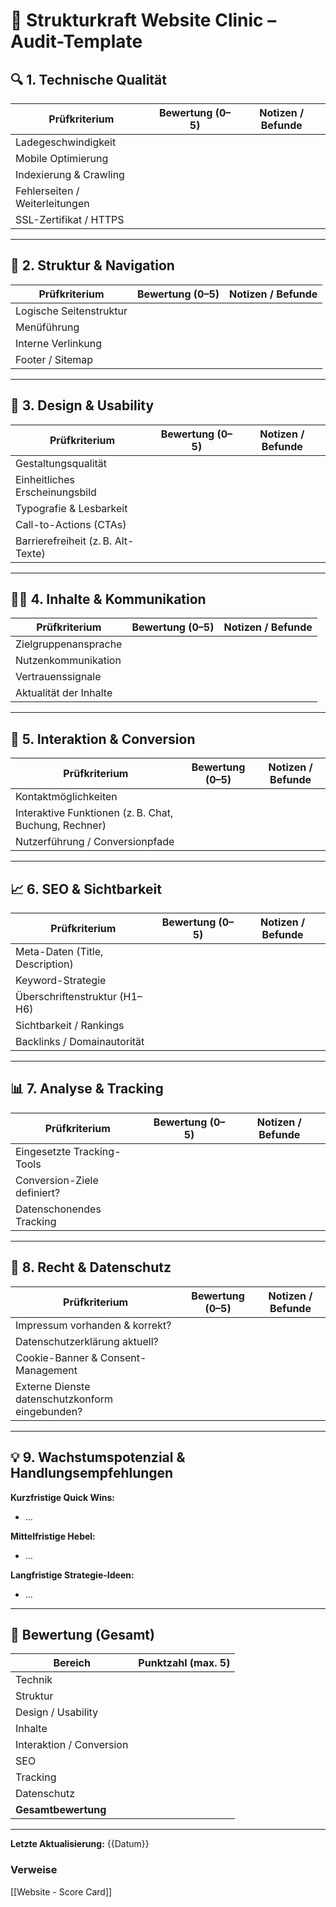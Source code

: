 # 🧪 Strukturkraft Website Clinic – Audit-Template


## 🔍 1. Technische Qualität
| Prüfkriterium                  | Bewertung (0–5) | Notizen / Befunde |
| ------------------------------ | --------------- | ----------------- |
| Ladegeschwindigkeit            |                 |                   |
| Mobile Optimierung             |                 |                   |
| Indexierung & Crawling         |                 |                   |
| Fehlerseiten / Weiterleitungen |                 |                   |
| SSL-Zertifikat / HTTPS         |                 |                   |

---

## 🧭 2. Struktur & Navigation
| Prüfkriterium           | Bewertung (0–5) | Notizen / Befunde |
| ----------------------- | --------------- | ----------------- |
| Logische Seitenstruktur |                 |                   |
| Menüführung             |                 |                   |
| Interne Verlinkung      |                 |                   |
| Footer / Sitemap        |                 |                   |

---

## 🎨 3. Design & Usability
| Prüfkriterium                      | Bewertung (0–5) | Notizen / Befunde |
| ---------------------------------- | --------------- | ----------------- |
| Gestaltungsqualität                |                 |                   |
| Einheitliches Erscheinungsbild     |                 |                   |
| Typografie & Lesbarkeit            |                 |                   |
| Call-to-Actions (CTAs)             |                 |                   |
| Barrierefreiheit (z. B. Alt-Texte) |                 |                   |

---

## 🧑‍💼 4. Inhalte & Kommunikation
| Prüfkriterium          | Bewertung (0–5) | Notizen / Befunde |
| ---------------------- | --------------- | ----------------- |
| Zielgruppenansprache   |                 |                   |
| Nutzenkommunikation    |                 |                   |
| Vertrauenssignale      |                 |                   |
| Aktualität der Inhalte |                 |                   |

---

## 💬 5. Interaktion & Conversion
| Prüfkriterium                                         | Bewertung (0–5) | Notizen / Befunde |
| ----------------------------------------------------- | --------------- | ----------------- |
| Kontaktmöglichkeiten                                  |                 |                   |
| Interaktive Funktionen (z. B. Chat, Buchung, Rechner) |                 |                   |
| Nutzerführung / Conversionpfade                       |                 |                   |

---

## 📈 6. SEO & Sichtbarkeit
| Prüfkriterium                   | Bewertung (0–5) | Notizen / Befunde |
| ------------------------------- | --------------- | ----------------- |
| Meta-Daten (Title, Description) |                 |                   |
| Keyword-Strategie               |                 |                   |
| Überschriftenstruktur (H1–H6)   |                 |                   |
| Sichtbarkeit / Rankings         |                 |                   |
| Backlinks / Domainautorität     |                 |                   |

---

## 📊 7. Analyse & Tracking
| Prüfkriterium               | Bewertung (0–5) | Notizen / Befunde |
| --------------------------- | --------------- | ----------------- |
| Eingesetzte Tracking-Tools  |                 |                   |
| Conversion-Ziele definiert? |                 |                   |
| Datenschonendes Tracking    |                 |                   |

---

## 📝 8. Recht & Datenschutz
| Prüfkriterium                                   | Bewertung (0–5) | Notizen / Befunde |
| ----------------------------------------------- | --------------- | ----------------- |
| Impressum vorhanden & korrekt?                  |                 |                   |
| Datenschutzerklärung aktuell?                   |                 |                   |
| Cookie-Banner & Consent-Management              |                 |                   |
| Externe Dienste datenschutzkonform eingebunden? |                 |                   |

---

## 💡 9. Wachstumspotenzial & Handlungsempfehlungen

**Kurzfristige Quick Wins:**
- …

**Mittelfristige Hebel:**
- …

**Langfristige Strategie-Ideen:**
- …

---

## 🧮 Bewertung (Gesamt)

| Bereich                  | Punktzahl (max. 5) |
| ------------------------ | ------------------ |
| Technik                  |                    |
| Struktur                 |                    |
| Design / Usability       |                    |
| Inhalte                  |                    |
| Interaktion / Conversion |                    |
| SEO                      |                    |
| Tracking                 |                    |
| Datenschutz              |                    |
| **Gesamtbewertung**      |                    |

---

**Letzte Aktualisierung:** {{Datum}}


### Verweise
[[Website - Score Card]]